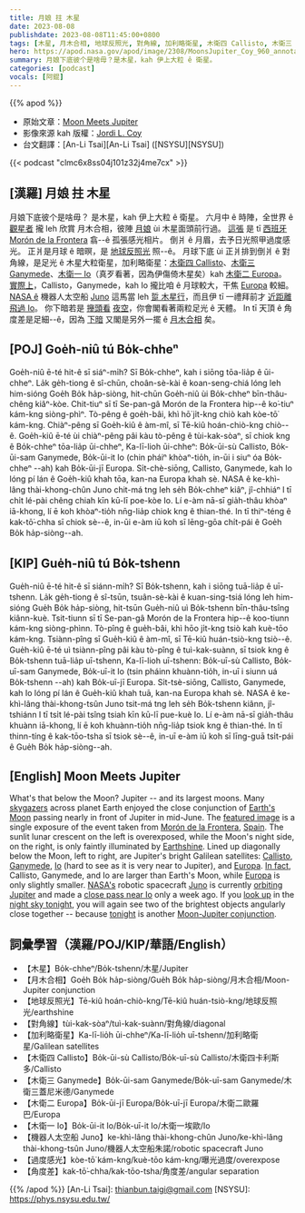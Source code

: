 ```yaml
---
title: 月娘 拄 木星
date: 2023-08-08
publishdate: 2023-08-08T11:45:00+0800
tags: [木星, 月木合相, 地球反照光, 對角線, 加利略衛星, 木衛四 Callisto, 木衛三 Ganymede, 木衛一 Io, 木衛二 Europa, 機器人太空船 Juno, 過度感光, 角度差]
hero: https://apod.nasa.gov/apod/image/2308/MoonsJupiter_Coy_960_annotated.jpg
summary: 月娘下底彼个是啥毋？是木星，kah 伊上大粒 ê 衛星。
categories: [podcast]
vocals: [阿錕]
---
```


{{% apod %}}

- 原始文章：[Moon Meets Jupiter](https://apod.nasa.gov/apod/ap230808.html)
- 影像來源 kah 版權：[Jordi L. Coy](https://www.instagram.com/astrocoy_/)
- 台文翻譯：[An-Li Tsai][An-Li Tsai] ([NSYSU][NSYSU])

{{< podcast "clmc6x8ss04j101z32j4me7cx" >}}

## [漢羅] 月娘 拄 木星
月娘下底彼个是啥毋？
是木星，kah 伊上大粒 ê 衛星。
六月中 ê 時陣，全世界 ê [觀星者][skygazers] 攏 leh 欣賞 月木合相，彼陣 [月娘][Earth's Moon] ùi 木星面頭前行過。
[這張][featured image] 是 tī [西班牙][Spain] [Morón de la Frontera][Morón de la Frontera] 翕--ê 孤張感光相片。
倒爿 ê 月眉，去予日光照甲過度感光。
正爿是月球 ê 暗暝，是 [地球反照光][Earthshine] 照--ê。
月球下底 ùi 正爿排到倒爿 ê 對角線，是足光 ê 木星大粒衛星，加利略衛星：[木衛四 Callisto][Callisto]、[木衛三 Ganymede][Ganymede]、[木衛一 Io][Io]（真歹看著，因為伊傷倚木星矣）kah [木衛二 Europa][Europa 1]。
[實際上][In fact]，Callisto，Ganymede，kah Io 攏比咱 ê 月球較大，干焦 [Europa][Europa 2] 較細。
[NASA ê][NASA's] 機器人太空船 [Juno][Juno] 這馬當 leh [踅 木星行][orbiting Jupiter]，而且伊 tī 一禮拜前才 [近距離飛過 Io][close pass near Io]。
你下暗若是 [攑頭看][look up] [夜空][night sky tonight]，你會閣看著兩粒足光 ê 天體。
In tī 天頂 ê 角度差是足細--ê，因為 [下暗][tonight] 又閣是另外一擺 ê [月木合相][Moon-Jupiter conjunction] 矣。

## [POJ] Goe̍h-niû tú Bo̍k-chheⁿ
Goe̍h-niû ē-té hit-ê sī siáⁿ-mi̍h?
Sī Bo̍k-chheⁿ, kah i siōng tōa-lia̍p ê ūi-chheⁿ.
La̍k ge̍h-tiong ê sî-chūn, choân-sè-kài ê koan-seng-chiá lóng leh him-sióng Goe̍h Bo̍k ha̍p-siòng, hit-chūn Goe̍h-niû ùi Bo̍k-chheⁿ bīn-thâu-chêng kiâⁿ-kòe.
Chit-tiuⁿ sī tī Se-pan-gâ Morón de la Frontera hip--ê ko͘-tiuⁿ kám-kng siòng-phìⁿ.
Tò-pêng ê goe̍h-bâi, khì hō͘ ji̍t-kng chiò kah kòe-tō͘ kám-kng.
Chiàⁿ-pêng sī Goe̍h-kiû ê àm-mî, sī Tē-kiû hoán-chiò-kng chiò--ê.
Goe̍h-kiû ē-té ùi chiàⁿ-pêng pâi kàu tò-pêng ê tùi-kak-sòaⁿ, sī chiok kng ê Bo̍k-chheⁿ tōa-lia̍p ūi-chheⁿ, Ka-lī-lioh ūi-chheⁿ: Bo̍k-ūi-sù Callisto, Bo̍k-ūi-sam Ganymede, Bo̍k-ūi-it Io (chin pháiⁿ khòaⁿ-tio̍h, in-ūi i siuⁿ óa Bo̍k-chheⁿ --ah) kah Bo̍k-ūi-jī Europa.
Si̍t-chè-siōng, Callisto, Ganymede, kah Io lóng pí lán ê Goe̍h-kiû khah tōa, kan-na Europa khah sè. 
NASA ê ke-khì-lâng thài-khong-chûn Juno chit-má tng leh se̍h Bo̍k-chheⁿ kiâⁿ, jî-chhiáⁿ I tī chi̍t lé-pài chêng chiah kīn kū-lī poe-kòe Io.
Lí e-àm nā-sī gia̍h-thâu khòaⁿ iā-khong, lí ē koh khòaⁿ-tio̍h nn̄g-lia̍p chiok kng ê thian-thé.
In tī thiⁿ-téng ê kak-tō͘-chha sī chiok sè--ê, in-ūi e-àm iū koh sī lēng-gōa chi̍t-pái ê Goe̍h Bo̍k ha̍p-siòng--ah.

## [KIP] Gue̍h-niû tú Bo̍k-tshenn
Gue̍h-niû ē-té hit-ê sī siánn-mi̍h?
Sī Bo̍k-tshenn, kah i siōng tuā-lia̍p ê uī-tshenn.
La̍k ge̍h-tiong ê sî-tsūn, tsuân-sè-kài ê kuan-sing-tsiá lóng leh him-sióng Gue̍h Bo̍k ha̍p-siòng, hit-tsūn Gue̍h-niû uì Bo̍k-tshenn bīn-thâu-tsîng kiânn-kuè.
Tsit-tiunn sī tī Se-pan-gâ Morón de la Frontera hip--ê koo-tiunn kám-kng siòng-phìnn.
Tò-pîng ê gue̍h-bâi, khì hōo ji̍t-kng tsiò kah kuè-tōo kám-kng.
Tsiànn-pîng sī Gue̍h-kiû ê àm-mî, sī Tē-kiû huán-tsiò-kng tsiò--ê.
Gue̍h-kiû ē-té uì tsiànn-pîng pâi kàu tò-pîng ê tuì-kak-suànn, sī tsiok kng ê Bo̍k-tshenn tuā-lia̍p uī-tshenn, Ka-lī-lioh uī-tshenn: Bo̍k-uī-sù Callisto, Bo̍k-uī-sam Ganymede, Bo̍k-uī-it Io (tsin pháinn khuànn-tio̍h, in-uī i siunn uá Bo̍k-tshenn --ah) kah Bo̍k-uī-jī Europa.
Si̍t-tsè-siōng, Callisto, Ganymede, kah Io lóng pí lán ê Gue̍h-kiû khah tuā, kan-na Europa khah sè. 
NASA ê ke-khì-lâng thài-khong-tsûn Juno tsit-má tng leh se̍h Bo̍k-tshenn kiânn, jî-tshiánn I tī tsi̍t lé-pài tsîng tsiah kīn kū-lī pue-kuè Io.
Lí e-àm nā-sī gia̍h-thâu khuànn iā-khong, lí ē koh khuànn-tio̍h nn̄g-lia̍p tsiok kng ê thian-thé.
In tī thinn-tíng ê kak-tōo-tsha sī tsiok sè--ê, in-uī e-àm iū koh sī līng-guā tsi̍t-pái ê Gue̍h Bo̍k ha̍p-siòng--ah.

## [English] Moon Meets Jupiter
What's that below the Moon?
Jupiter -- and its largest moons.
Many [skygazers][skygazers] across planet Earth enjoyed the close conjunction of [Earth's Moon][Earth's Moon] passing nearly in front of Jupiter in mid-June.
The [featured image][featured image] is a single exposure of the event taken from [Morón de la Frontera][Morón de la Frontera], [Spain][Spain].
The sunlit lunar crescent on the left is overexposed, while the Moon's night side, on the right, is only faintly illuminated by [Earthshine][Earthshine].
Lined up diagonally below the Moon, left to right, are Jupiter's bright Galilean satellites: [Callisto][Callisto], [Ganymede][Ganymede], [Io][Io] (hard to see as it is very near to Jupiter), and [Europa][Europa 1].
[In fact][In fact], Callisto, Ganymede, and Io are larger than Earth's Moon, while [Europa][Europa 2] is only slightly smaller.
[NASA's][NASA's] robotic spacecraft [Juno][Juno] is currently [orbiting Jupiter][orbiting Jupiter] and made a [close pass near Io][close pass near Io] only a week ago.
If you [look up][look up] in the [night sky tonight][night sky tonight], you will again see two of the brightest objects angularly close together -- because [tonight][tonight] is another [Moon-Jupiter conjunction][Moon-Jupiter conjunction].

## 詞彙學習（漢羅/POJ/KIP/華語/English）
- 【木星】Bo̍k-chheⁿ/Bo̍k-tshenn/木星/Jupiter
- 【月木合相】Goe̍h Bo̍k ha̍p-siòng/Gue̍h Bo̍k ha̍p-siòng/月木合相/Moon-Jupiter conjunction
- 【地球反照光】Tē-kiû hoán-chiò-kng/Tē-kiû huán-tsiò-kng/地球反照光/earthshine
- 【對角線】tùi-kak-sòaⁿ/tuì-kak-suànn/對角線/diagonal
- 【加利略衛星】Ka-lī-lio̍h ūi-chheⁿ/Ka-lī-lio̍h uī-tshenn/加利略衛星/Galilean satellites
- 【木衛四 Callisto】Bo̍k-ūi-sù Callisto/Bo̍k-uī-sù Callisto/木衛四卡利斯多/Callisto
- 【木衛三 Ganymede】Bo̍k-ūi-sam Ganymede/Bo̍k-uī-sam Ganymede/木衛三蓋尼米德/Ganymede
- 【木衛二 Europa】Bo̍k-ūi-jī Europa/Bo̍k-uī-jī Europa/木衛二歐羅巴/Europa
- 【木衛一 Io】Bo̍k-ūi-it Io/Bo̍k-uī-it Io/木衛一埃歐/Io
- 【機器人太空船 Juno】ke-khì-lâng thài-khong-chûn Juno/ke-khì-lâng thài-khong-tsûn Juno/機器人太空船朱諾/robotic spacecraft Juno
- 【過度感光】kòe-tō͘ kám-kng/kuè-tōo kám-kng/曝光過度/overexpose
- 【角度差】kak-tō͘-chha/kak-tōo-tsha/角度差/angular separation

{{% /apod %}}
[An-Li Tsai]: thianbun.taigi@gmail.com
[NSYSU]: https://phys.nsysu.edu.tw/

[copyright]: https://apod.nasa.gov/apod/fap/lib/about_apod.html#srapply
[License]: https://creativecommons.org/licenses/by/2.0/

[skygazers]:https://earthsky.org/todays-image/best-photos-moon-and-jupiter-june-2023/
[Earth's Moon]:https://apod.nasa.gov/apod/ap220612.html
[featured image]:https://www.instagram.com/p/Ct_1FUlIP-F/
[Morón de la Frontera]:https://youtu.be/mUgmGprvNHw
[Spain]:https://en.wikipedia.org/wiki/Spain
[Earthshine]:https://apod.nasa.gov/apod/ap120324.html
[Callisto]:https://solarsystem.nasa.gov/moons/jupiter-moons/callisto/overview/
[Ganymede]:https://solarsystem.nasa.gov/moons/jupiter-moons/ganymede/overview/
[Io]:https://solarsystem.nasa.gov/moons/jupiter-moons/io/overview/
[Europa 1]:https://solarsystem.nasa.gov/moons/jupiter-moons/europa/overview/
[In fact]:https://www.esa.int/Science_Exploration/Space_Science/Juice
[Europa 2]:https://apod.nasa.gov/apod/ap120524.html
[NASA's]:https://www.nasa.gov/
[Juno]:https://www.nasa.gov/mission_pages/juno/main/index.html
[orbiting Jupiter]:https://apod.nasa.gov/apod/ap220828.html
[close pass near Io]:https://www.jpl.nasa.gov/news/nasas-juno-is-getting-ever-closer-to-jupiters-moon-io
[look up]:https://www.warrenphotographic.co.uk/photography/bigs/32253-Tabby-kitten-looking-up-white-background.jpg
[night sky tonight]:https://solarsystem.nasa.gov/skywatching/whats-up/
[tonight]:https://in-the-sky.org/news.php?id=20230808_20_100
[Moon-Jupiter conjunction]:https://apod.nasa.gov/apod/ap190902.html
